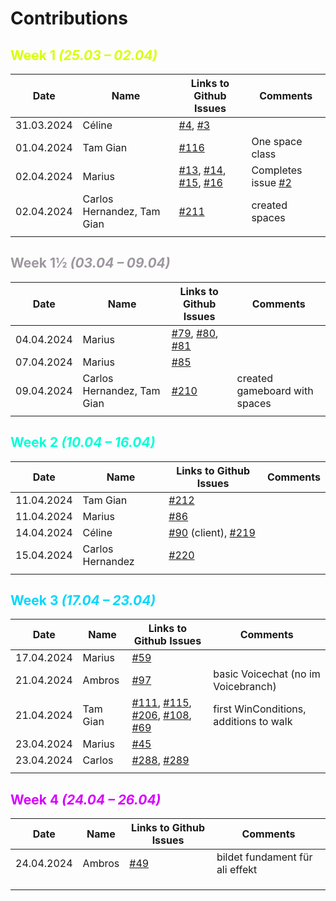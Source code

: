 # Contributions

## <font style="color: #d7ff00">Week 1 *(25.03 – 02.04)*</font>

| Date | Name | Links to Github Issues | Comments |
|---|---|---|---|
| 31.03.2024 | Céline | [#4](https://github.com/Sopra-FS24-group-30/sopra-fs24-group-30-client/issues/4), [#3](https://github.com/Sopra-FS24-group-30/sopra-fs24-group-30-client/issues/3) |  |
| 01.04.2024 | Tam Gian | [#116](https://github.com/Sopra-FS24-group-30/sopra-fs24-group-30-server/issues/116) | One space class |
| 02.04.2024 | Marius | [#13](https://github.com/Sopra-FS24-group-30/sopra-fs24-group-30-client/issues/13), [#14](https://github.com/Sopra-FS24-group-30/sopra-fs24-group-30-client/issues/14), [#15](https://github.com/Sopra-FS24-group-30/sopra-fs24-group-30-client/issues/15), [#16](https://github.com/Sopra-FS24-group-30/sopra-fs24-group-30-client/issues/16) | Completes issue [#2](https://github.com/Sopra-FS24-group-30/sopra-fs24-group-30-client/issues/2) |
| 02.04.2024 | Carlos Hernandez, Tam Gian | [#211](https://github.com/Sopra-FS24-group-30/sopra-fs24-group-30-server/issues/211) | created spaces |
|   |   |   |   |

## <font style="color: #9d979f">Week 1½ *(03.04 – 09.04)*</font>

| Date | Name | Links to Github Issues | Comments |
|---|---|---|---|
| 04.04.2024 | Marius | [#79](https://github.com/Sopra-FS24-group-30/sopra-fs24-group-30-client/issues/79), [#80](https://github.com/Sopra-FS24-group-30/sopra-fs24-group-30-client/issues/80), [#81](https://github.com/Sopra-FS24-group-30/sopra-fs24-group-30-client/issues/81) |  |
| 07.04.2024  | Marius | [#85](https://github.com/Sopra-FS24-group-30/sopra-fs24-group-30-client/issues/85) |   |
| 09.04.2024 | Carlos Hernandez, Tam Gian | [#210](https://github.com/Sopra-FS24-group-30/sopra-fs24-group-30-server/issues/210) | created gameboard with spaces |
|   |   |   |   |

## <font style="color: #00ffd7">Week 2 *(10.04 – 16.04)*</font>

| Date | Name | Links to Github Issues | Comments |
|---|---|------------------------|---|
| 11.04.2024 | Tam Gian | [#212](https://github.com/Sopra-FS24-group-30/sopra-fs24-group-30-server/issues/212) 
| 11.04.2024 | Marius | [#86](https://github.com/Sopra-FS24-group-30/sopra-fs24-group-30-client/issues/86) |   |
| 14.04.2024 | Céline | [#90](https://github.com/Sopra-FS24-group-30/sopra-fs24-group-30-client/issues/90) (client), [#219](https://github.com/Sopra-FS24-group-30/sopra-fs24-group-30-server/pull/219) |   |
| 15.04.2024 | Carlos Hernandez | [#220](https://github.com/Sopra-FS24-group-30/sopra-fs24-group-30-server/issues/220) |  |
|   |   |                        |   |

## <font style="color: #00d7ff">Week 3 *(17.04 – 23.04)*</font>

| Date | Name | Links to Github Issues | Comments |
|------------|----------|-----------------------------------------------------------------------------------------------------------------------------------------------------------------------------------------------------------------------------------------------------------------------------------------------------------------------------------------------------------------|----------------------------------------|
| 17.04.2024 | Marius   | [#59](https://github.com/Sopra-FS24-group-30/sopra-fs24-group-30-client/issues/59)                                                                                                                                                                                                                                                                              
| 21.04.2024 | Ambros   | [#97](https://github.com/Sopra-FS24-group-30/sopra-fs24-group-30-client/issues/97)                                                                                                                                                                                                                                                                              | basic Voicechat (no im Voicebranch)    |
| 21.04.2024 | Tam Gian | [#111](https://github.com/Sopra-FS24-group-30/sopra-fs24-group-30-server/issues/111), [#115](https://github.com/Sopra-FS24-group-30/sopra-fs24-group-30-server/issues/115), [#206](https://github.com/Sopra-FS24-group-30/sopra-fs24-group-30-server/issues/206), [#108](https://github.com/Sopra-FS24-group-30/sopra-fs24-group-30-server/issues/108), [#69](https://github.com/Sopra-FS24-group-30/sopra-fs24-group-30-server/issues/69) | first WinConditions, additions to walk |
| 23.04.2024 | Marius   | [#45](https://github.com/Sopra-FS24-group-30/sopra-fs24-group-30-client/issues/45)                                                                                                                                                                                                                                                                              |                                        |
| 23.04.2024 | Carlos   | [#288](https://github.com/Sopra-FS24-group-30/sopra-fs24-group-30-client/issues/288), [#289](https://github.com/Sopra-FS24-group-30/sopra-fs24-group-30-client/issues/289)                                                                                                                                                                                      
|            |          |                                                                                                                                                                                                                                                                                                                                                                 |                                        |

## <font style="color: #d700ff">Week 4 *(24.04 – 26.04)*</font>

| Date | Name | Links to Github Issues | Comments |
|---|---|---|---|
| 24.04.2024 | Ambros   | [#49](https://github.com/Sopra-FS24-group-30/sopra-fs24-group-30-server/issues/49)                                                                                                                                                                               | bildet fundament für ali effekt     |
|   |   |   |   |
|   |   |   |   |
|   |   |   |   |

